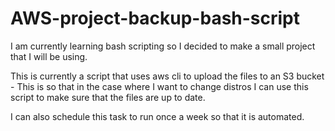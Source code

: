 # AWS-project-backup-bash-script
I am currently learning bash scripting so I decided to make a small project that I will be using.

This is currently a script that uses aws cli to upload the files to an S3 bucket - This is so that in the case where I want to change distros I can use this script to make sure that the files are up to date.

I can also schedule this task to run once a week so that it is automated.
